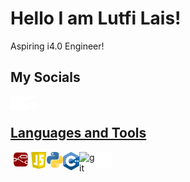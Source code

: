 # Hello I am Lutfi Lais!

Aspiring i4.0 Engineer!

## My Socials
<a href="https://www.linkedin.com/in/lutfi-lais-357391210/" target="_blank"><img align="left" alt="Lutfi Lais | LinkedIn" width="22px" src="https://github.com/subwayfootlong/idk/blob/main/images/linkedin.svg" />
<a href="https://t.me/abcsoups" target="_blank"><img align="left" alt="Lutfi Lais | Telegram" width="22px" src="https://github.com/subwayfootlong/idk/blob/main/images/telegram.png" />
<br>
## Languages and Tools
<a href="https://nodered.org" target="_blank"> <img align="left" alt="Node-RED" width="32px" src="https://github.com/subwayfootlong/idk/blob/main/images/node-red.png"/> </a>
<a href="https://www.w3schools.com/js/" target="_blank"> <img align="left" alt="JavaScript" width="26px" src="https://github.com/subwayfootlong/idk/blob/main/images/javascript.png"/> </a>
<a href="https://www.python.org" target="_blank"> <img align="left" alt="Python" width="26px" src="https://github.com/Aakarsh-B/trying-repos/blob/master/python-5.svg?raw=true"/> </a>
<a href="https://www.w3schools.com/cpp/" target="_blank"> <img align="left" alt="C++" width="26px" src="https://github.com/Aakarsh-B/trying-repos/blob/master/c++.png"/> </a>
<a href="https://git-scm.com/" target="_blank"> <img align="left" alt="git" width="26px" src="https://www.vectorlogo.zone/logos/git-scm/git-scm-icon.svg"/> </a>
<img align="left" alt="GitHub" width="26px" src="https://github.com/Aakarsh-B/trying-repos/blob/master/github.svg" />
